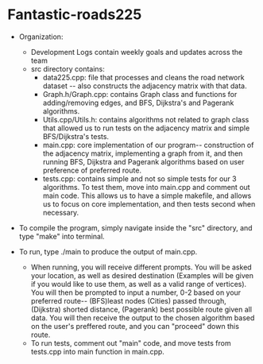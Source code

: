 # Fantastic-roads225

- Organization: 
    - Development Logs contain weekly goals and updates across the team
    - src directory contains: 
        - data225.cpp: file that processes and cleans the road network dataset -- also constructs the adjacency matrix with that data.
        - Graph.h/Graph.cpp: contains Graph class and functions for adding/removing edges, and BFS, Dijkstra's and Pagerank algorithms.
        - Utils.cpp/Utils.h: contains algorithms not related to graph class that allowed us to run tests on the adjacency matrix and simple BFS/Dijkstra's tests.
        - main.cpp: core implementation of our program-- construction of the adjacency matrix, implementing a graph from it, and then running BFS, Dijkstra and Pagerank algorithms based on user preference of preferred route. 
        - tests.cpp: contains simple and not so simple tests for our 3 algorithms. To test them, move into main.cpp and comment out main code. This allows us to have a simple makefile, and allows us to focus on core implementation, and then tests second when necessary. 

- To compile the program, simply navigate inside the "src" directory, and type "make" into terminal. 
- To run, type ./main to produce the output of main.cpp.
    - When running, you will receive different prompts. You will be asked your location, as well as desired destination (Examples will be given if you would like to use them, as well as a valid range of vertices). You will then be prompted to input a number, 0-2 based on your preferred route-- (BFS)least nodes (Cities) passed through, (Dijkstra) shorted distance, (Pagerank) best possible route given all data. You will then receive the output to the chosen algorithm based on the user's preffered route, and you can "proceed" down this route. 
    - To run tests, comment out "main" code, and move tests from tests.cpp into main function in main.cpp.